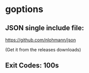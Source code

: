 # goptions


## JSON single include file:

https://github.com/nlohmann/json

(Get it from the releases downloads)


## Exit Codes: 100s

